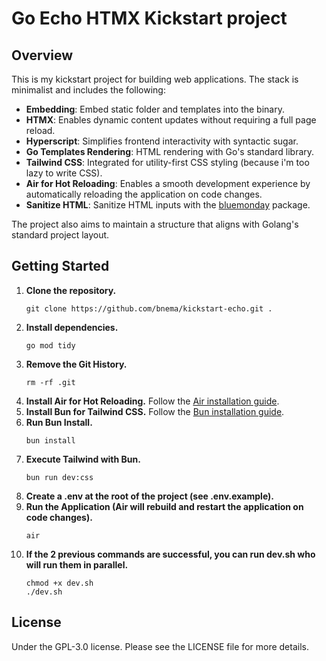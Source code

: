 # Go Echo HTMX Kickstart project

## Overview

This is my kickstart project for building web applications. The stack is minimalist and includes the following:

- **Embedding**: Embed static folder and templates into the binary.
- **HTMX**: Enables dynamic content updates without requiring a full page reload.
- **Hyperscript**: Simplifies frontend interactivity with syntactic sugar.
- **Go Templates Rendering**: HTML rendering with Go's standard library.
- **Tailwind CSS**: Integrated for utility-first CSS styling (because i'm too lazy to write CSS).
- **Air for Hot Reloading**: Enables a smooth development experience by automatically reloading the application on code changes.
- **Sanitize HTML**: Sanitize HTML inputs with the [bluemonday](https://github.com/microcosm-cc/bluemonday) package.
  
The project also aims to maintain a structure that aligns with Golang's standard project layout.

## Getting Started

1. **Clone the repository.**
    ```
    git clone https://github.com/bnema/kickstart-echo.git .
    ```
2. **Install dependencies.**
    ```
    go mod tidy
    ```
3. **Remove the Git History.**
    ```
    rm -rf .git
    ```
4. **Install Air for Hot Reloading.**
    Follow the [Air installation guide](https://github.com/cosmtrek/air).
5. **Install Bun for Tailwind CSS.**
    Follow the [Bun installation guide](https://bun.sh/docs/installation).
6. **Run Bun Install.**
    ```
    bun install
    ```
7. **Execute Tailwind with Bun.**
    ```
    bun run dev:css
    ```
8. **Create a .env at the root of the project (see .env.example).**
9. **Run the Application (Air will rebuild and restart the application on code changes).**
    ```
    air
    ```
10. **If the 2 previous commands are successful, you can run dev.sh who will run them in parallel.**
    ```
    chmod +x dev.sh
    ./dev.sh
    ```

## License
Under the GPL-3.0 license. Please see the LICENSE file for more details.

